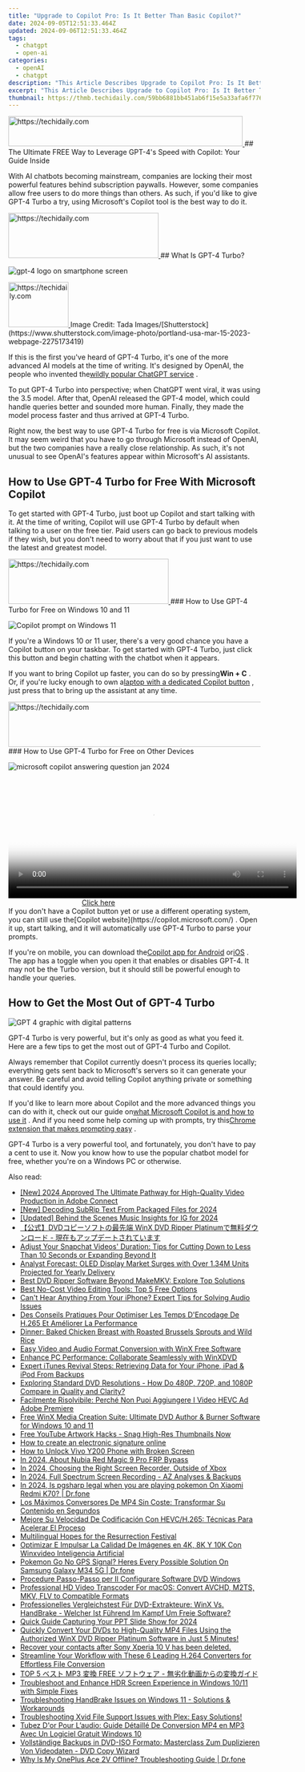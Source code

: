 ```yaml
---
title: "Upgrade to Copilot Pro: Is It Better Than Basic Copilot?"
date: 2024-09-05T12:51:33.464Z
updated: 2024-09-06T12:51:33.464Z
tags:
  - chatgpt
  - open-ai
categories:
  - openAI
  - chatgpt
description: "This Article Describes Upgrade to Copilot Pro: Is It Better Than Basic Copilot?"
excerpt: "This Article Describes Upgrade to Copilot Pro: Is It Better Than Basic Copilot?"
thumbnail: https://thmb.techidaily.com/59bb6881bb451ab6f15e5a33afa6f776cb1ec0282754802f441bb66f0c3a3719.jpg
---
```


<!-- affiliate ads begin -->
<a href="https://bluettius.sjv.io/c/5597632/2139114/17108" target="_top" id="2139114">
  <img src="//a.impactradius-go.com/display-ad/17108-2139114" border="0" alt="https://techidaily.com" width="468" height="60"/>
</a>
<img height="0" width="0" src="https://bluettius.sjv.io/i/5597632/2139114/17108" style="position:absolute;visibility:hidden;" border="0" />
<!-- affiliate ads end -->
## The Ultimate FREE Way to Leverage GPT-4's Speed with Copilot: Your Guide Inside

 With AI chatbots becoming mainstream, companies are locking their most powerful features behind subscription paywalls. However, some companies allow free users to do more things than others. As such, if you'd like to give GPT-4 Turbo a try, using Microsoft's Copilot tool is the best way to do it.

<!-- affiliate ads begin -->
<a href="https://wigfever.sjv.io/c/5597632/2005183/22899" target="_top" id="2005183">
  <img src="//a.impactradius-go.com/display-ad/22899-2005183" border="0" alt="https://techidaily.com" width="300" height="90"/>
</a>
<img height="0" width="0" src="https://wigfever.sjv.io/i/5597632/2005183/22899" style="position:absolute;visibility:hidden;" border="0" />
<!-- affiliate ads end -->
## What Is GPT-4 Turbo?

![gpt-4 logo on smartphone screen](https://thmb.techidaily.com/9332c7608a3b7c0a804f93bd3e8889a390304fedee62792e7be872d16bace959.jpg)

<!-- affiliate ads begin -->
<a href="https://aligracehair.sjv.io/c/5597632/2135362/19272" target="_top" id="2135362">
  <img src="//a.impactradius-go.com/display-ad/19272-2135362" border="0" alt="https://techidaily.com" width="120" height="90"/>
</a>
<img height="0" width="0" src="https://aligracehair.sjv.io/i/5597632/2135362/19272" style="position:absolute;visibility:hidden;" border="0" />
<!-- affiliate ads end -->
 Image Credit: Tada Images/[Shutterstock](https://www.shutterstock.com/image-photo/portland-usa-mar-15-2023-webpage-2275173419)

 If this is the first you've heard of GPT-4 Turbo, it's one of the more advanced AI models at the time of writing. It's designed by OpenAI, the people who invented the[wildly popular ChatGPT service](https://www.makeuseof.com/things-you-can-do-with-chatgpt/) .

 To put GPT-4 Turbo into perspective; when ChatGPT went viral, it was using the 3.5 model. After that, OpenAI released the GPT-4 model, which could handle queries better and sounded more human. Finally, they made the model process faster and thus arrived at GPT-4 Turbo.

 Right now, the best way to use GPT-4 Turbo for free is via Microsoft Copilot. It may seem weird that you have to go through Microsoft instead of OpenAI, but the two companies have a really close relationship. As such, it's not unusual to see OpenAI's features appear within Microsoft's AI assistants.

## How to Use GPT-4 Turbo for Free With Microsoft Copilot

 To get started with GPT-4 Turbo, just boot up Copilot and start talking with it. At the time of writing, Copilot will use GPT-4 Turbo by default when talking to a user on the free tier. Paid users can go back to previous models if they wish, but you don't need to worry about that if you just want to use the latest and greatest model.

<!-- affiliate ads begin -->
<a href="https://wigfever.sjv.io/c/5597632/2014857/22899" target="_top" id="2014857">
  <img src="//a.impactradius-go.com/display-ad/22899-2014857" border="0" alt="https://techidaily.com" width="320" height="90"/>
</a>
<img height="0" width="0" src="https://wigfever.sjv.io/i/5597632/2014857/22899" style="position:absolute;visibility:hidden;" border="0" />
<!-- affiliate ads end -->
### How to Use GPT-4 Turbo for Free on Windows 10 and 11

![Copilot prompt on Windows 11](https://static1.makeuseofimages.com/wordpress/wp-content/uploads/2024/03/copilot-prompt-on-windows-11.jpg)

 If you're a Windows 10 or 11 user, there's a very good chance you have a Copilot button on your taskbar. To get started with GPT-4 Turbo, just click this button and begin chatting with the chatbot when it appears.

 If you want to bring Copilot up faster, you can do so by pressing**Win + C** . Or, if you're lucky enough to own a[laptop with a dedicated Copilot button](https://www.makeuseof.com/microsofts-copilot-key-windows-11-pc/) , just press that to bring up the assistant at any time.

<!-- affiliate ads begin -->
<a href="https://appsumo.8odi.net/c/5597632/2129741/7443" target="_top" id="2129741">
  <img src="//a.impactradius-go.com/display-ad/7443-2129741" border="0" alt="https://techidaily.com" width="728" height="90"/>
</a>
<img height="0" width="0" src="https://appsumo.8odi.net/i/5597632/2129741/7443" style="position:absolute;visibility:hidden;" border="0" />
<!-- affiliate ads end -->
### How to Use GPT-4 Turbo for Free on Other Devices

![microsoft copilot answering question jan 2024](https://static1.makeuseofimages.com/wordpress/wp-content/uploads/2024/01/microsoft-copilot-answering-question-jan-2024.jpg)

<!-- affiliate ads begin -->
<span id="1983573">
					<video width="576" height="240" style="cursor:pointer"
           poster="//a.impactradius-go.com/display-clicktoplayimage/1983573.png"
           onclick="if(!this.playClicked){this.play();this.setAttribute('controls',true);this.playClicked=true;}">
	   <source src="//a.impactradius-go.com/display-ad/22993-1983573">
	   <img src="//a.impactradius-go.com/display-clicktoplayimage/1983573.png" style="border: none; height: 100%; width: 100%; object-fit: contain">
	</video>
	<div style="width:360px;text-align:center"><a href="javascript:window.open(decodeURIComponent('https%3A%2F%2Fhomestyler.sjv.io%2Fc%2F5597632%2F1983573%2F22993'), '_blank');void(0);">Click here</a></div>
</span>
<img height="0" width="0" src="https://imp.pxf.io/i/5597632/1983573/22993" style="position:absolute;visibility:hidden;" border="0" />
<!-- affiliate ads end -->
 If you don't have a Copilot button yet or use a different operating system, you can still use the[Copilot website](https://copilot.microsoft.com/) . Open it up, start talking, and it will automatically use GPT-4 Turbo to parse your prompts.

 If you're on mobile, you can download the[Copilot app for Android](https://www.anrdoezrs.net/links/7251228/type/dlg/sid/UUmuoUeUpU2032122/https://play.google.com/store/apps/details?id=com.microsoft.copilot&hl=en&gl=US) or[iOS](https://apps.apple.com/us/app/microsoft-copilot/id6472538445) . The app has a toggle when you open it that enables or disables GPT-4\. It may not be the Turbo version, but it should still be powerful enough to handle your queries.

## How to Get the Most Out of GPT-4 Turbo

![GPT 4 graphic with digital patterns](https://static1.makeuseofimages.com/wordpress/wp-content/uploads/2024/01/gpt-4-graphic-with-digital-patterns.jpg)

 GPT-4 Turbo is very powerful, but it's only as good as what you feed it. Here are a few tips to get the most out of GPT-4 Turbo and Copilot.

 Always remember that Copilot currently doesn't process its queries locally; everything gets sent back to Microsoft's servers so it can generate your answer. Be careful and avoid telling Copilot anything private or something that could identify you.

 If you'd like to learn more about Copilot and the more advanced things you can do with it, check out our guide on[what Microsoft Copilot is and how to use it](https://www.makeuseof.com/what-is-microsoft-365-copilot/) . And if you need some help coming up with prompts, try this[Chrome extension that makes prompting easy](https://www.makeuseof.com/aiprm-chrome-extension-makes-chatgpt-prompting-easy/) .

 GPT-4 Turbo is a very powerful tool, and fortunately, you don't have to pay a cent to use it. Now you know how to use the popular chatbot model for free, whether you're on a Windows PC or otherwise.


<ins class="adsbygoogle"
     style="display:block"
     data-ad-format="autorelaxed"
     data-ad-client="ca-pub-7571918770474297"
     data-ad-slot="1223367746"></ins>



<ins class="adsbygoogle"
     style="display:block"
     data-ad-client="ca-pub-7571918770474297"
     data-ad-slot="8358498916"
     data-ad-format="auto"
     data-full-width-responsive="true"></ins>

<span class="atpl-alsoreadstyle">Also read:</span>
<div><ul>
<li><a href="https://remote-screen-capture.techidaily.com/new-2024-approved-the-ultimate-pathway-for-high-quality-video-production-in-adobe-connect/"><u>[New] 2024 Approved  The Ultimate Pathway for High-Quality Video Production in Adobe Connect</u></a></li>
<li><a href="https://article-knowledge.techidaily.com/new-decoding-subrip-text-from-packaged-files-for-2024/"><u>[New] Decoding SubRip Text From Packaged Files for 2024</u></a></li>
<li><a href="https://instagram-videos.techidaily.com/updated-behind-the-scenes-music-insights-for-ig-for-2024/"><u>[Updated] Behind the Scenes  Music Insights for IG for 2024</u></a></li>
<li><a href="https://tech-revival.techidaily.com/1725288782991-dvd-winx-dvd-ripper-platinum/"><u>【公式】DVDコピーソフトの最先端 WinX DVD Ripper Platinumで無料ダウンロード - 現在もアップデートされています</u></a></li>
<li><a href="https://tech-revival.techidaily.com/adjust-your-snapchat-videos-duration-tips-for-cutting-down-to-less-than-10-seconds-or-expanding-beyond-it/"><u>Adjust Your Snapchat Videos' Duration: Tips for Cutting Down to Less Than 10 Seconds or Expanding Beyond It</u></a></li>
<li><a href="https://hardware-reviews.techidaily.com/analyst-forecast-oled-display-market-surges-with-over-134m-units-projected-for-yearly-delivery/"><u>Analyst Forecast: OLED Display Market Surges with Over 1.34M Units Projected for Yearly Delivery</u></a></li>
<li><a href="https://tech-revival.techidaily.com/best-dvd-ripper-software-beyond-makemkv-explore-top-solutions/"><u>Best DVD Ripper Software Beyond MakeMKV: Explore Top Solutions</u></a></li>
<li><a href="https://tech-revival.techidaily.com/best-no-cost-video-editing-tools-top-5-free-options/"><u>Best No-Cost Video Editing Tools: Top 5 Free Options</u></a></li>
<li><a href="https://fox-that.techidaily.com/cant-hear-anything-from-your-iphone-expert-tips-for-solving-audio-issues/"><u>Can't Hear Anything From Your iPhone? Expert Tips for Solving Audio Issues</u></a></li>
<li><a href="https://tech-revival.techidaily.com/des-conseils-pratiques-pour-optimiser-les-temps-dencodage-de-h265-et-ameliorer-la-performance/"><u>Des Conseils Pratiques Pour Optimiser Les Temps D'Encodage De H.265 Et Améliorer La Performance</u></a></li>
<li><a href="https://tech-revival.techidaily.com/dinner-baked-chicken-breast-with-roasted-brussels-sprouts-and-wild-rice/"><u>Dinner: Baked Chicken Breast with Roasted Brussels Sprouts and Wild Rice</u></a></li>
<li><a href="https://tech-revival.techidaily.com/easy-video-and-audio-format-conversion-with-winx-free-software/"><u>Easy Video and Audio Format Conversion with WinX Free Software</u></a></li>
<li><a href="https://tech-revival.techidaily.com/enhance-pc-performance-collaborate-seamlessly-with-winxdvd/"><u>Enhance PC Performance: Collaborate Seamlessly with WinXDVD</u></a></li>
<li><a href="https://tech-revival.techidaily.com/expert-itunes-revival-steps-retrieving-data-for-your-iphone-ipad-and-ipod-from-backups/"><u>Expert iTunes Revival Steps: Retrieving Data for Your iPhone, iPad & iPod From Backups</u></a></li>
<li><a href="https://tech-revival.techidaily.com/exploring-standard-dvd-resolutions-how-do-480p-720p-and-1080p-compare-in-quality-and-clarity/"><u>Exploring Standard DVD Resolutions - How Do 480P, 720P, and 1080P Compare in Quality and Clarity?</u></a></li>
<li><a href="https://tech-revival.techidaily.com/facilmente-risolvibile-perche-non-puoi-aggiungere-i-video-hevc-ad-adobe-premiere/"><u>Facilmente Risolvibile: Perché Non Puoi Aggiungere I Video HEVC Ad Adobe Premiere</u></a></li>
<li><a href="https://tech-revival.techidaily.com/free-winx-media-creation-suite-ultimate-dvd-author-and-burner-software-for-windows-10-and-11/"><u>Free WinX Media Creation Suite: Ultimate DVD Author & Burner Software for Windows 10 and 11</u></a></li>
<li><a href="https://youtube-sure.techidaily.com/youtube-artwork-hacks-snag-high-res-thumbnails-now/"><u>Free YouTube Artwork Hacks - Snag High-Res Thumbnails Now</u></a></li>
<li><a href="https://phone-solutions.techidaily.com/how-to-create-an-electronic-signature-online-by-ldigisigner-sign-a-word-sign-a-word/"><u>How to create an electronic signature online</u></a></li>
<li><a href="https://android-unlock.techidaily.com/how-to-unlock-vivo-y200-phone-with-broken-screen-by-drfone-android/"><u>How to Unlock Vivo Y200 Phone with Broken Screen</u></a></li>
<li><a href="https://bypass-frp.techidaily.com/in-2024-about-nubia-red-magic-9-pro-frp-bypass-by-drfone-android/"><u>In 2024, About Nubia Red Magic 9 Pro FRP Bypass</u></a></li>
<li><a href="https://on-screen-recording.techidaily.com/in-2024-choosing-the-right-screen-recorder-outside-of-xbox/"><u>In 2024, Choosing the Right Screen Recorder, Outside of Xbox</u></a></li>
<li><a href="https://screen-mirroring-recording.techidaily.com/in-2024-full-spectrum-screen-recording-az-analyses-and-backups/"><u>In 2024, Full Spectrum Screen Recording - AZ Analyses & Backups</u></a></li>
<li><a href="https://phone-solutions.techidaily.com/in-2024-is-pgsharp-legal-when-you-are-playing-pokemon-on-xiaomi-redmi-k70-drfone-by-drfone-virtual-android/"><u>In 2024, Is pgsharp legal when you are playing pokemon On Xiaomi Redmi K70? | Dr.fone</u></a></li>
<li><a href="https://tech-revival.techidaily.com/los-maximos-conversores-de-mp4-sin-coste-transformar-su-contenido-en-segundos/"><u>Los Máximos Conversores De MP4 Sin Coste: Transformar Su Contenido en Segundos</u></a></li>
<li><a href="https://tech-revival.techidaily.com/mejore-su-velocidad-de-codificacion-con-hevch265-tecnicas-para-acelerar-el-proceso/"><u>Mejore Su Velocidad De Codificación Con HEVC/H.265: Técnicas Para Acelerar El Proceso</u></a></li>
<li><a href="https://mondly-stories.techidaily.com/multilingual-hopes-for-the-resurrection-festival/"><u>Multilingual Hopes for the Resurrection Festival</u></a></li>
<li><a href="https://tech-revival.techidaily.com/optimizar-e-impulsar-la-calidad-de-imagenes-en-4k-8k-y-10k-con-winxvideo-inteligencia-artificial/"><u>Optimizar E Impulsar La Calidad De Imágenes en 4K, 8K Y 10K Con Winxvideo Inteligencia Artificial</u></a></li>
<li><a href="https://change-location.techidaily.com/pokemon-go-no-gps-signal-heres-every-possible-solution-on-samsung-galaxy-m34-5g-drfone-by-drfone-virtual-android/"><u>Pokemon Go No GPS Signal? Heres Every Possible Solution On Samsung Galaxy M34 5G | Dr.fone</u></a></li>
<li><a href="https://tech-revival.techidaily.com/procedure-passo-passo-per-il-configurare-software-dvd-windows/"><u>Procedure Passo-Passo per Il Configurare Software DVD Windows</u></a></li>
<li><a href="https://tech-revival.techidaily.com/professional-hd-video-transcoder-for-macos-convert-avchd-m2ts-mkv-flv-to-compatible-formats/"><u>Professional HD Video Transcoder For macOS: Convert AVCHD, M2TS, MKV, FLV to Compatible Formats</u></a></li>
<li><a href="https://tech-revival.techidaily.com/professionelles-vergleichstest-fur-dvd-extrakteure-winx-vs-handbrake-welcher-ist-fuhrend-im-kampf-um-freie-software/"><u>Professionelles Vergleichstest Für DVD-Extrakteure: WinX Vs. HandBrake - Welcher Ist Führend Im Kampf Um Freie Software?</u></a></li>
<li><a href="https://remote-screen-capture.techidaily.com/quick-guide-capturing-your-ppt-slide-show-for-2024/"><u>Quick Guide  Capturing Your PPT Slide Show for 2024</u></a></li>
<li><a href="https://tech-revival.techidaily.com/quickly-convert-your-dvds-to-high-quality-mp4-files-using-the-authorized-winx-dvd-ripper-platinum-software-in-just-5-minutes/"><u>Quickly Convert Your DVDs to High-Quality MP4 Files Using the Authorized WinX DVD Ripper Platinum Software in Just 5 Minutes!</u></a></li>
<li><a href="https://review-topics.techidaily.com/recover-your-contacts-after-sony-xperia-10-v-has-been-deleted-by-fonelab-android-recover-contacts/"><u>Recover your contacts after Sony Xperia 10 V has been deleted.</u></a></li>
<li><a href="https://tech-revival.techidaily.com/streamline-your-workflow-with-these-6-leading-h264-converters-for-effortless-file-conversion/"><u>Streamline Your Workflow with These 6 Leading H.264 Converters for Effortless File Conversion</u></a></li>
<li><a href="https://tech-revival.techidaily.com/top-5-mp3-free/"><u>TOP 5 ベスト MP3 変換 FREE ソフトウェア - 無劣化動画からの変換ガイド</u></a></li>
<li><a href="https://tech-revival.techidaily.com/troubleshoot-and-enhance-hdr-screen-experience-in-windows-1011-with-simple-fixes/"><u>Troubleshoot and Enhance HDR Screen Experience in Windows 10/11 with Simple Fixes</u></a></li>
<li><a href="https://tech-revival.techidaily.com/troubleshooting-handbrake-issues-on-windows-11-solutions-and-workarounds/"><u>Troubleshooting HandBrake Issues on Windows 11 - Solutions & Workarounds</u></a></li>
<li><a href="https://tech-revival.techidaily.com/troubleshooting-xvid-file-support-issues-with-plex-easy-solutions/"><u>Troubleshooting Xvid File Support Issues with Plex: Easy Solutions!</u></a></li>
<li><a href="https://tech-revival.techidaily.com/tubez-dor-pour-laudio-guide-detaille-de-conversion-mp4-en-mp3-avec-un-logiciel-gratuit-windows-10/"><u>Tubez D'or Pour L’audio: Guide Détaillé De Conversion MP4 en MP3 Avec Un Logiciel Gratuit Windows 10</u></a></li>
<li><a href="https://tech-revival.techidaily.com/vollstandige-backups-in-dvd-iso-formato-masterclass-zum-duplizieren-von-videodaten-dvd-copy-wizard/"><u>Vollständige Backups in DVD-ISO Formato: Masterclass Zum Duplizieren Von Videodaten - DVD Copy Wizard</u></a></li>
<li><a href="https://howto.techidaily.com/why-is-my-oneplus-ace-2v-offline-troubleshooting-guide-drfone-by-drfone-fix-android-problems-fix-android-problems/"><u>Why Is My OnePlus Ace 2V Offline? Troubleshooting Guide | Dr.fone</u></a></li>
</ul></div>
